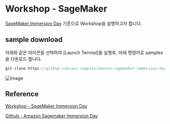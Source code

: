 # Workshop - SageMaker 

[SageMaker Immersion Day](https://catalog.us-east-1.prod.workshops.aws/workshops/63069e26-921c-4ce1-9cc7-dd882ff62575/en-US) 기준으로 Workshop을 설명하고자 합니다. 

## sample download

아래와 같은 아이콘을 선택하여 [Launch Termial]을 실행후, 아래 명령어로 samples을 다운로드 합니다. 

```c
git clone https://github.com/aws-samples/amazon-sagemaker-immersion-day.git
```

![image](https://user-images.githubusercontent.com/52392004/192143699-bd1943f2-621e-44dd-b36b-73c6c3efbaca.png)


## Reference 

[Workshop - SageMaker Immersion Day](https://catalog.us-east-1.prod.workshops.aws/workshops/63069e26-921c-4ce1-9cc7-dd882ff62575/en-US)

[Github - Amazon Sagemaker Immersion Day](https://github.com/aws-samples/amazon-sagemaker-immersion-day)
